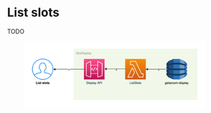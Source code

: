 # List slots

TODO

<figure><img src="../../../.gitbook/assets/Get-A-Room Solution 1.png" alt=""><figcaption></figcaption></figure>
